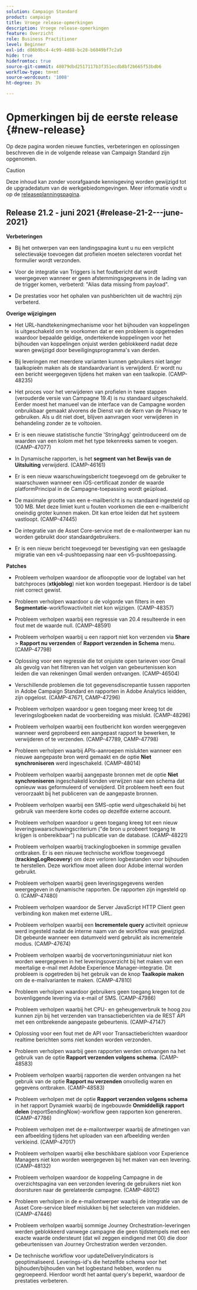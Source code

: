 ```yaml
---
solution: Campaign Standard
product: campaign
title: Vroege release-opmerkingen
description: Vroege release-opmerkingen
feature: Overzicht
role: Business Practitioner
level: Beginner
exl-id: d86b9bc4-4c99-4d88-bc28-b6049bf7c2a9
hide: true
hidefromtoc: true
source-git-commit: 48079dbd2517117b3f351ecdb8bf2b665f53bdb6
workflow-type: tm+mt
source-wordcount: '1008'
ht-degree: 3%

---
```


# Opmerkingen bij de eerste release {#new-release}

Op deze pagina worden nieuwe functies, verbeteringen en oplossingen beschreven die in de volgende release van Campaign Standard zijn opgenomen.

>[!CAUTION]
>
> Deze inhoud kan zonder voorafgaande kennisgeving worden gewijzigd tot de upgradedatum van de werkgebiedomgevingen. Meer informatie vindt u op de [releaseplanningspagina](../../rn/using/release-planning.md).


## Release 21.2 - juni 2021 {#release-21-2---june-2021}

**Verbeteringen**

* Bij het ontwerpen van een landingspagina kunt u nu een verplicht selectievakje toevoegen dat profielen moeten selecteren voordat het formulier wordt verzonden.

* Voor de integratie van Triggers is het foutbericht dat wordt weergegeven wanneer er geen afstemmingsgegevens in de lading van de trigger komen, verbeterd: &quot;Alias data missing from payload&quot;.

* De prestaties voor het ophalen van pushberichten uit de wachtrij zijn verbeterd.

**Overige wijzigingen**

* Het URL-handtekeningmechanisme voor het bijhouden van koppelingen is uitgeschakeld om te voorkomen dat er een probleem is opgetreden waardoor bepaalde geldige, ondertekende koppelingen voor het bijhouden van koppelingen onjuist werden geblokkeerd nadat deze waren gewijzigd door beveiligingsprogramma&#39;s van derden.

* Bij leveringen met meerdere varianten kunnen gebruikers niet langer taalkopieën maken als de standaardvariant is verwijderd. Er wordt nu een bericht weergegeven tijdens het maken van een taalkopie. (CAMP-48235)

* Het proces voor het verwijderen van profielen in twee stappen (verouderde versie van Campagne 19.4) is nu standaard uitgeschakeld. Eerder moest het manueel van de interface van de Campagne worden onbruikbaar gemaakt alvorens de Dienst van de Kern van de Privacy te gebruiken. Als u dit niet doet, blijven aanvragen voor verwijderen in behandeling zonder ze te voltooien.

* Er is een nieuwe statistische functie &#39;StringAgg&#39; geïntroduceerd om de waarden van een kolom met het type tekenreeks samen te voegen. (CAMP-47077)

* In Dynamische rapporten, is het **segment van het Bewijs van de Uitsluiting** verwijderd. (CAMP-46161)

* Er is een nieuw waarschuwingsbericht toegevoegd om de gebruiker te waarschuwen wanneer een iOS-certificaat zonder de waarde platformPrincipal in de Campagne-toepassing wordt geüpload.

* De maximale grootte van een e-mailbericht is nu standaard ingesteld op 100 MB. Met deze limiet kunt u fouten voorkomen die een e-mailbericht oneindig groter kunnen maken. Dit kan ertoe leiden dat het systeem vastloopt. (CAMP-47445)

* De integratie van de Asset Core-service met de e-mailontwerper kan nu worden gebruikt door standaardgebruikers.

* Er is een nieuw bericht toegevoegd ter bevestiging van een geslaagde migratie van een v4-pushtoepassing naar een v5-pushtoepassing.

**Patches**

* Probleem verholpen waardoor de afloopoptie voor de logtabel van het batchproces (**xtkjoblog**) niet kon worden toegepast. Hierdoor is de tabel niet correct gewist.

* Probleem verholpen waardoor u de volgorde van filters in een **Segmentatie**-workflowactiviteit niet kon wijzigen. (CAMP-48357)

* Probleem verholpen waarbij een regressie van 20.4 resulteerde in een fout met de waarde null. (CAMP-48591)

* Probleem verholpen waarbij u een rapport niet kon verzenden via **Share** > **Rapport nu verzenden** of **Rapport verzenden in Schema** menu. (CAMP-47798)

* Oplossing voor een regressie die tot onjuiste open tarieven voor Gmail als gevolg van het filtreren van het volgen van gebeurtenissen kon leiden die van rekeningen Gmail werden ontvangen. (CAMP-46504)

* Verschillende problemen die tot gegevensdiscrepantie tussen rapporten in Adobe Campaign Standard en rapporten in Adobe Analytics leidden, zijn opgelost. (CAMP-47671, CAMP-47296)

* Probleem verholpen waardoor u geen toegang meer kreeg tot de leveringslogboeken nadat de voorbereiding was mislukt. (CAMP-48296)

* Probleem verholpen waarbij een foutbericht kon worden weergegeven wanneer werd geprobeerd een aangepast rapport te bewerken, te verwijderen of te verzenden. (CAMP-47789, CAMP-47798)

* Probleem verholpen waarbij APIs-aanroepen mislukten wanneer een nieuwe aangepaste bron werd gemaakt en de optie **Niet synchroniseren** werd ingeschakeld. (CAMP-48014)

* Probleem verholpen waarbij aangepaste bronnen met de optie **Niet synchroniseren** ingeschakeld konden verwijzen naar een schema dat opnieuw was geformuleerd of verwijderd. Dit probleem heeft een fout veroorzaakt bij het publiceren van de aangepaste bronnen.

* Probleem verholpen waarbij een SMS-optie werd uitgeschakeld bij het gebruik van meerdere korte codes op dezelfde externe account.

* Probleem verholpen waardoor u geen toegang kreeg tot een nieuw leveringswaarschuwingscriterium (&quot;de bron u probeert toegang te krijgen is onbereikbaar&quot;) na publicatie van de database. (CAMP-48221)

* Probleem verholpen waarbij trackinglogboeken in sommige gevallen ontbraken. Er is een nieuwe technische workflow toegevoegd (**trackingLogRecovery**) om deze verloren logbestanden voor bijhouden te herstellen. Deze workflow moet alleen door Adobe internal worden gebruikt.

* Probleem verholpen waarbij geen leveringsgegevens werden weergegeven in dynamische rapporten. De rapporten zijn ingesteld op 0. (CAMP-47480)

* Probleem verholpen waardoor de Server JavaScript HTTP Client geen verbinding kon maken met externe URL.

* Probleem verholpen waarbij een **Incrementele query** activiteit opnieuw werd ingesteld nadat de interne naam van de workflow was gewijzigd. Dit gebeurde wanneer een datumveld werd gebruikt als incrementele modus. (CAMP-47674)

* Probleem verholpen waarbij de voorvertoningsminiatuur niet kon worden weergegeven in het leveringsoverzicht bij het maken van een meertalige e-mail met Adobe Experience Manager-integratie. Dit probleem is opgetreden bij het gebruik van de knop **Taalkopie maken** om de e-mailvarianten te maken. (CAMP-47810)

* Probleem verholpen waardoor gebruikers geen toegang kregen tot de bovenliggende levering via e-mail of SMS. (CAMP-47986)

* Probleem verholpen waarbij het CPU- en geheugenverbruik te hoog zou kunnen zijn bij het verzenden van transactieberichten via de REST API met een ontbrekende aangepaste gebeurtenis. (CAMP-47147)

* Oplossing voor een fout met de API voor Transactieberichten waardoor realtime berichten soms niet konden worden verzonden.

* Probleem verholpen waarbij geen rapporten werden ontvangen na het gebruik van de optie **Rapport verzenden volgens schema**. (CAMP-48583)

* Probleem verholpen waarbij rapporten die werden ontvangen na het gebruik van de optie **Rapport nu verzenden** onvolledig waren en gegevens ontbraken. (CAMP-48583)

* Probleem verholpen met de optie **Rapport verzenden volgens schema** in het rapport Dynamiek waarbij de ingebouwde **Onmiddellijk rapport delen** (reportSendingNow)-workflow geen rapporten kon genereren. (CAMP-47786)

* Probleem verholpen met de e-mailontwerper waarbij de afmetingen van een afbeelding tijdens het uploaden van een afbeelding werden verkleind. (CAMP-47017)

* Probleem verholpen waarbij elke beschikbare sjabloon voor Experience Managers niet kon worden weergegeven bij het maken van een levering. (CAMP-48132)

* Probleem verholpen waardoor de koppeling Campagne in de overzichtspagina van een verzonden levering de gebruikers niet kon doorsturen naar de gerelateerde campagne. (CAMP-48012)

* Probleem verholpen in de e-mailontwerper waarbij de integratie van de Asset Core-service bleef mislukken bij het selecteren van middelen. (CAMP-47446)

* Probleem verholpen waarbij sommige Journey Orchestration-leveringen werden geblokkeerd vanwege campagne die geen tijdstempels met een exacte waarde ondersteunt (dat wil zeggen eindigend met 00) die door gebeurtenissen van Journey Orchestration werden verzonden.

* De technische workflow voor updateDeliveryIndicators is geoptimaliseerd. Leverings-id&#39;s die hetzelfde schema voor het bijhouden/bijhouden van het logbestand hebben, worden nu gegroepeerd. Hierdoor wordt het aantal query&#39;s beperkt, waardoor de prestaties verbeteren.

